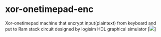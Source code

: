 # xor-onetimepad-enc
Xor-onetimepad machine that encrypt input(plaintext) from keyboard and put to Ram stack
circuit designed by logisim HDL graphical simulator
[<img src="https://s6.uupload.ir/files/ezgif.com-video-to-gif-converted_(1)_0sx.gif">]


